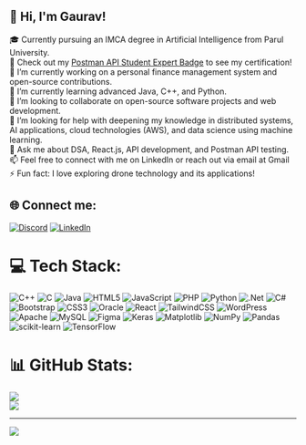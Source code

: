 ## 👋 Hi, I'm Gaurav!
🎓 Currently pursuing an IMCA degree in Artificial Intelligence from Parul University.<br>🏅 Check out my [Postman API Student Expert Badge](https://api.badgr.io/public/assertions/CCNA0nhzRMGadCDeg2mhdw?identity__email=gauravupadhyay20112003%40gmail.com) to see my certification!<br>🔭 I’m currently working on a personal finance management system and open-source contributions.<br>🌱 I’m currently learning advanced Java, C++, and Python.<br>🤝 I’m looking to collaborate on open-source software projects and web development.<br>🤔 I’m looking for help with deepening my knowledge in distributed systems, AI applications, cloud technologies (AWS), and data science using machine learning.<br>💬 Ask me about DSA, React.js, API development, and Postman API testing.<br>📫 Feel free to connect with me on LinkedIn or reach out via email at Gmail<br>⚡ Fun fact: I love exploring drone technology and its applications!</br>


## 🌐 Connect me:
[![Discord](https://img.shields.io/badge/Discord-%237289DA.svg?logo=discord&logoColor=white)](https://discord.gg/https://discord.gg/CRsHsDkhn8) [![LinkedIn](https://img.shields.io/badge/LinkedIn-%230077B5.svg?logo=linkedin&logoColor=white)]([https://linkedin.com/in/www.linkedin.com/in/gaurav00321](https://www.linkedin.com/in/gauravupadhyay-tech/)) 

# 💻 Tech Stack:
![C++](https://img.shields.io/badge/c++-%2300599C.svg?style=for-the-badge&logo=c%2B%2B&logoColor=white) ![C](https://img.shields.io/badge/c-%2300599C.svg?style=for-the-badge&logo=c&logoColor=white) ![Java](https://img.shields.io/badge/java-%23ED8B00.svg?style=for-the-badge&logo=openjdk&logoColor=white) ![HTML5](https://img.shields.io/badge/html5-%23E34F26.svg?style=for-the-badge&logo=html5&logoColor=white) ![JavaScript](https://img.shields.io/badge/javascript-%23323330.svg?style=for-the-badge&logo=javascript&logoColor=%23F7DF1E) ![PHP](https://img.shields.io/badge/php-%23777BB4.svg?style=for-the-badge&logo=php&logoColor=white) ![Python](https://img.shields.io/badge/python-3670A0?style=for-the-badge&logo=python&logoColor=ffdd54) ![.Net](https://img.shields.io/badge/.NET-5C2D91?style=for-the-badge&logo=.net&logoColor=white) ![C#](https://img.shields.io/badge/c%23-%23239120.svg?style=for-the-badge&logo=csharp&logoColor=white) ![Bootstrap](https://img.shields.io/badge/bootstrap-%238511FA.svg?style=for-the-badge&logo=bootstrap&logoColor=white) ![CSS3](https://img.shields.io/badge/css3-%231572B6.svg?style=for-the-badge&logo=css3&logoColor=white) ![Oracle](https://img.shields.io/badge/Oracle-F80000?style=for-the-badge&logo=oracle&logoColor=white) ![React](https://img.shields.io/badge/react-%2320232a.svg?style=for-the-badge&logo=react&logoColor=%2361DAFB) ![TailwindCSS](https://img.shields.io/badge/tailwindcss-%2338B2AC.svg?style=for-the-badge&logo=tailwind-css&logoColor=white) ![WordPress](https://img.shields.io/badge/WordPress-%23117AC9.svg?style=for-the-badge&logo=WordPress&logoColor=white) ![Apache](https://img.shields.io/badge/apache-%23D42029.svg?style=for-the-badge&logo=apache&logoColor=white) ![MySQL](https://img.shields.io/badge/mysql-4479A1.svg?style=for-the-badge&logo=mysql&logoColor=white) ![Figma](https://img.shields.io/badge/figma-%23F24E1E.svg?style=for-the-badge&logo=figma&logoColor=white) ![Keras](https://img.shields.io/badge/Keras-%23D00000.svg?style=for-the-badge&logo=Keras&logoColor=white) ![Matplotlib](https://img.shields.io/badge/Matplotlib-%23ffffff.svg?style=for-the-badge&logo=Matplotlib&logoColor=black) ![NumPy](https://img.shields.io/badge/numpy-%23013243.svg?style=for-the-badge&logo=numpy&logoColor=white) ![Pandas](https://img.shields.io/badge/pandas-%23150458.svg?style=for-the-badge&logo=pandas&logoColor=white) ![scikit-learn](https://img.shields.io/badge/scikit--learn-%23F7931E.svg?style=for-the-badge&logo=scikit-learn&logoColor=white) ![TensorFlow](https://img.shields.io/badge/TensorFlow-%23FF6F00.svg?style=for-the-badge&logo=TensorFlow&logoColor=white)
# 📊 GitHub Stats:
![](https://github-readme-stats.vercel.app/api?username=Gaurav00321&theme=dark&hide_border=false&include_all_commits=false&count_private=false)<br/>
![](https://github-readme-streak-stats.herokuapp.com/?user=Gaurav00321&theme=dark&hide_border=false)<br/>

---
[![](https://visitcount.itsvg.in/api?id=Gaurav00321&icon=0&color=0)](https://visitcount.itsvg.in)

<!-- Proudly created with GPRM ( https://gprm.itsvg.in ) -->
